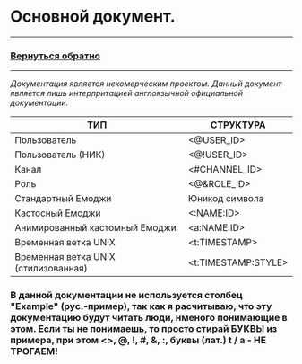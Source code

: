 # Основной документ.
___

### **[Вернуться обратно](README.md)**
___

_Документация является некомерческим проектом. Данный документ является лишь интерпритацией англоязычной официальной документации._

| **ТИП**                              | **СТРУКТУРА**      | 
|--------------------------------------|--------------------|
| Пользователь                         | <@USER_ID>         |
| Пользователь (НИК)                   | <@!USER_ID>        |
| Канал                                | <#CHANNEL_ID>      |
| Роль                                 | <@&ROLE_ID>        |
| Стандартный Емоджи                   | Юникод символа     |
| Кастосный Емоджи                     | <:NAME:ID>         |
| Анимированный кастомный Емоджи       | <a:NAME:ID>        |
| Временная ветка UNIX                 | <t:TIMESTAMP>      |
| Временная ветка UNIX (стилизованная) | <t:TIMESTAMP:STYLE>|

### В данной документации не используется столбец "Example" (рус.-пример), так как я расчитываю, что эту документацию будут читать люди, нменого понимающие в этом. Если ты не понимаешь, то просто стирай БУКВЫ из примера, при этом <>, @, !, #, &, :, буквы (лат.) t / a - **НЕ ТРОГАЕМ!**
